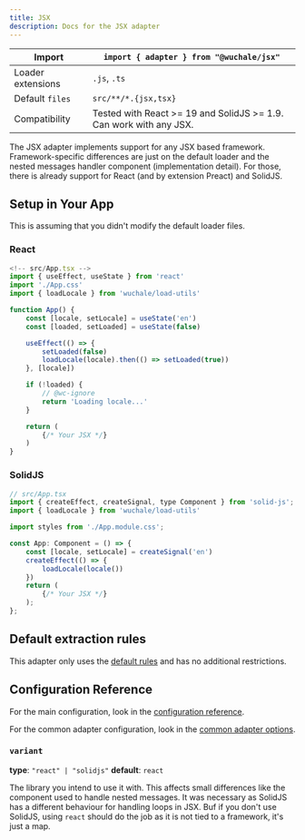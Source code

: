 ```yaml
---
title: JSX
description: Docs for the JSX adapter
---
```


Import | `import { adapter } from "@wuchale/jsx"`
-|-
Loader extensions | `.js`, `.ts`
Default `files` | `src/**/*.{jsx,tsx}`
Compatibility | Tested with React >= 19 and SolidJS >= 1.9. Can work with any JSX.

The JSX adapter implements support for any JSX based framework.
Framework-specific differences are just on the default loader and the nested
messages handler component (implementation detail). For those, there is already
support for React (and by extension Preact) and SolidJS.

## Setup in Your App

This is assuming that you didn't modify the default loader files.

### React

```jsx
<!-- src/App.tsx -->
import { useEffect, useState } from 'react'
import './App.css'
import { loadLocale } from 'wuchale/load-utils'

function App() {
    const [locale, setLocale] = useState('en')
    const [loaded, setLoaded] = useState(false)

    useEffect(() => {
        setLoaded(false)
        loadLocale(locale).then(() => setLoaded(true))
    }, [locale])

    if (!loaded) {
        // @wc-ignore
        return 'Loading locale...'
    }

    return (
        {/* Your JSX */}
    )
}
```

### SolidJS

```jsx
// src/App.tsx
import { createEffect, createSignal, type Component } from 'solid-js';
import { loadLocale } from 'wuchale/load-utils'

import styles from './App.module.css';

const App: Component = () => {
    const [locale, setLocale] = createSignal('en')
    createEffect(() => {
        loadLocale(locale())
    })
    return (
        {/* Your JSX */}
    );
};
```

## Default extraction rules

This adapter only uses the [default rules](/guides/rules) and has no additional restrictions.

## Configuration Reference

For the main configuration, look in the [configuration reference](/reference/config).

For the common adapter configuration, look in the [common adapter options](/reference/adapter-common/).

### `variant`

**type**: `"react" | "solidjs"`
**default**: `react`

The library you intend to use it with. This affects small differences like the
component used to handle nested messages. It was necessary as SolidJS has a
different behaviour for handling loops in JSX. Buf if you don't use SolidJS,
using `react` should do the job as it is not tied to a framework, it's just a
map.
